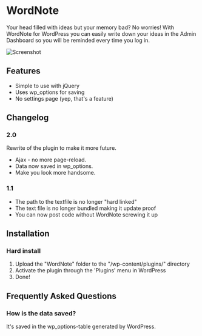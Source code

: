 # WordNote

Your head filled with ideas but your memory bad? No worries! With WordNote for WordPress you can easily write down your ideas in the Admin Dashboard so you will be reminded every time you log in.

![Screenshot](https://raw.github.com/WheresMarco/WordNote/master/screenshot-1.jpg)

## Features
*  Simple to use with jQuery
*  Uses wp_options for saving
*  No settings page (yep, that's a feature)

## Changelog
### 2.0
Rewrite of the plugin to make it more future.
*  Ajax - no more page-reload.
*  Data now saved in wp_options.
*  Make you look more handsome.

### 1.1
*  The path to the textfile is no longer "hard linked"
*  The text file is no longer bundled making it update proof
*  You can now post code without WordNote screwing it up

## Installation
### Hard install
1. Upload the "WordNote" folder to the "/wp-content/plugins/" directory
2. Activate the plugin through the 'Plugins' menu in WordPress
3. Done!

## Frequently Asked Questions
### How is the data saved?
It's saved in the wp_options-table generated by WordPress.